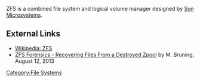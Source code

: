 ZFS is a combined file system and logical volume manager designed by
[Sun Microsystems](Sun_Microsystems "wikilink").

## External Links

- [Wikipedia: ZFS](http://en.wikipedia.org/wiki/ZFS)
- [ZFS Forensics - Recovering Files From a Destroyed
  Zpool](http://www.joyent.com/blog/zfs-forensics-recovering-files-from-a-destroyed-zpool)
  by M. Bruning, August 12, 2013

[Category:File Systems](Category:File_Systems "wikilink")